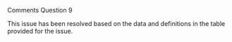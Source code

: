 Comments Question 9

This issue has been resolved based on the data and definitions in the table provided for the issue.

